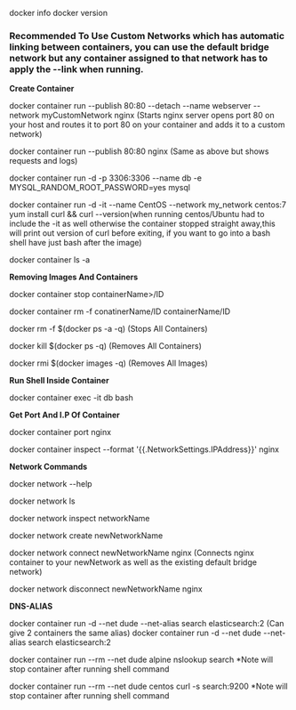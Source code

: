 docker info
docker version

### Recommended To Use Custom Networks which has automatic linking between containers, you can use the default bridge network but any container assigned to that network has to apply the --link when running.

**Create Container**

docker container run --publish 80:80 --detach --name webserver  --network myCustomNetwork nginx (Starts nginx server opens port 80 on your host and routes it to port 80 on your container and adds it to a custom network)

docker container run --publish 80:80 nginx (Same as above but shows requests and logs)

docker container run -d -p 3306:3306 --name db -e MYSQL_RANDOM_ROOT_PASSWORD=yes mysql 

docker container run -d -it --name CentOS --network my_network centos:7 yum install curl && curl --version(when running centos/Ubuntu had to include the -it as well otherwise the container stopped straight away,this will print out version of curl before exiting, if you want to go into a bash shell have just bash after the image)


docker container ls -a

  
**Removing Images And Containers**

docker container stop  containerName>/ID
  
docker container rm -f conatinerName/ID containerName/ID

docker rm -f $(docker ps -a -q)  (Stops All Containers)

docker kill $(docker ps -q)       (Removes All Containers)

docker rmi $(docker images -q)    (Removes All Images)

**Run Shell Inside Container**

docker container exec -it db bash

**Get Port And I.P Of Container**

docker container port nginx

docker container inspect --format '{{.NetworkSettings.IPAddress}}' nginx

**Network Commands**

docker network --help

docker network ls

docker network inspect networkName
  
docker network create newNetworkName

docker network connect newNetworkName nginx (Connects nginx container to your newNetwork as well as the existing default bridge network)

docker network disconnect newNetworkName nginx

**DNS-ALIAS**

docker container run -d --net dude --net-alias search elasticsearch:2   (Can give 2 containers the same alias) 
docker container run -d --net dude --net-alias search elasticsearch:2

docker container run --rm --net dude alpine nslookup search *Note will stop container after running shell command

docker container run --rm --net dude centos curl -s search:9200 *Note will stop container after running shell command

